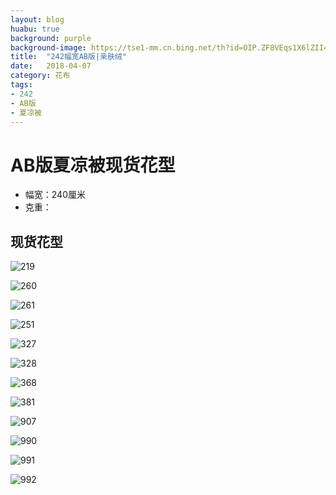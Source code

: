 ```yaml
---
layout: blog
huabu: true
background: purple
background-image: https://tse1-mm.cn.bing.net/th?id=OIP.ZF8VEqs1X6lZII49wNYV0AHaHa&w=300&h=300&p=0&o=5&pid=1.7
title:  "242幅宽AB版|亲肤绒"
date:   2018-04-07
category: 花布
tags:
- 242
- AB版
- 夏凉被
---
```


# AB版夏凉被现货花型
- 幅宽：240厘米
- 克重：
## 现货花型
![219](http://ww2.sinaimg.cn/large/0060lm7Tly1fprdahutl6j31ao0hsdhg.jpg)

![260](http://ww3.sinaimg.cn/large/0060lm7Tly1fprdaxpty1j31ea0ny0u5.jpg)

![261](http://ww2.sinaimg.cn/large/0060lm7Tly1fprdbe0zygj31ge0mydi6.jpg)

<!--![262](http://ww2.sinaimg.cn/large/0060lm7Tly1fprdbr0zu4j31cc0ow0u9.jpg)-->

![251](http://ww2.sinaimg.cn/large/0060lm7Tly1fprdc81sjmj31f00hs10z.jpg)

![327](http://ww2.sinaimg.cn/large/0060lm7Tly1fprdclb31qj31kw0ebn42.jpg)

![328](http://ww1.sinaimg.cn/large/0060lm7Tly1fprdcyjtmxj31kw0ebdm1.jpg)

![368](http://ww4.sinaimg.cn/large/0060lm7Tly1fprddd8u3yj31kw0em46j.jpg)

<!--![380](http://ww2.sinaimg.cn/large/0060lm7Tly1fprddsrw3aj31kw0emjzt.jpg)-->

![381](http://ww4.sinaimg.cn/large/0060lm7Tly1fprded6prdj31kw0emanv.jpg)

![907](http://wx2.sinaimg.cn/mw690/0060lm7Tly1fq3vmsc74uj31kw0g5whm.jpg)

![990](http://wx3.sinaimg.cn/mw690/0060lm7Tly1fq3vmsf7w2j31hc0jp78j.jpg)

![991](http://wx3.sinaimg.cn/mw690/0060lm7Tly1fq3vmtib8pj31kw0g5gpt.jpg)

![992](http://wx1.sinaimg.cn/mw690/0060lm7Tly1fq3vmtmazhj31kw0gu0zg.jpg)
